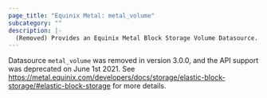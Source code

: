 ```yaml
---
page_title: "Equinix Metal: metal_volume"
subcategory: ""
description: |-
  (Removed) Provides an Equinix Metal Block Storage Volume Datasource.
---
```


Datasource `metal_volume` was removed in version 3.0.0, and the API support was deprecated on June 1st 2021. See https://metal.equinix.com/developers/docs/storage/elastic-block-storage/#elastic-block-storage for more details.

